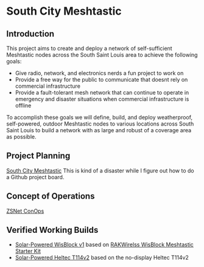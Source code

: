 # South City Meshtastic

## Introduction

This project aims to create and deploy a network of self-sufficient Meshtastic nodes across the South Saint Louis area to achieve the following goals:

- Give radio, network, and electronics nerds a fun project to work on
- Provide a free way for the public to communicate that doesnt rely on commercial infrastructure
- Provide a fault-tolerant mesh network that can continue to operate in emergency and disaster situations when commercial infrastructure is offline

To accomplish these goals we will define, build, and deploy weatherproof, self-powered, outdoor Meshtastic nodes to various locations across South Saint Louis to build a network with as large and robust of a coverage area as possible.

## Project Planning

[South City Meshtastic](https://github.com/users/c-beezy/projects/3) This is kind of a disaster while I figure out how to do a Github project board.

## Concept of Operations

[ZSNet ConOps](./docs/conops.md)

## Verified Working Builds

- [Solar-Powered WisBlock v1](./docs/BOMs/outdoor-solar-node-01.md) based on [RAKWirelss WisBlock Meshtastic Starter Kit](https://store.rakwireless.com/products/wisblock-meshtastic-starter-kit?m=6&h=meshtastic&utm_source=store_collection&utm_medium=organic&utm_campaign=meshtastic_collection&variant=43884034621638)
- [Solar-Powered Heltec T114v2](./docs/BOMs/outdoor-solar-node-02.md) based on the no-display Heltec T114v2
